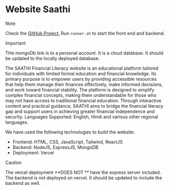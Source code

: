 # Website Saathi

> [!NOTE]
> Check the [GitHub Project.](https://github.com/users/aneela1516/projects/1)
> Run `runner.sh` to start the front end and backend.

> [!IMPORTANT]
> THe mongoDb link is to a personal account. It is a cloud database. It should be updated to the locally deployed database.

The SAATHI Financial Literacy website is an educational platform tailored for individuals with limited formal education and financial knowledge. Its primary purpose is to empower users by providing accessible resources that help them manage their finances effectively, make informed decisions, and work toward financial stability. The platform is designed to simplify complex financial concepts, making them understandable for those who may not have access to traditional financial education. Through interactive content and practical guidance, SAATHI aims to bridge the financial literacy gap and support users in achieving greater financial independence and security.
Languages Supported: English, Hindi and various other regional languages.

We have used the following technologies to build the website:

- Frontend: HTML, CSS, JavaScript, Tailwind, ReactJS
- Backend: NodeJS, ExpressJS, MongoDB
- Deployment: Vercel

> [!CAUTION]
> The vercel deployment **DOES NOT
** have the express server included. The backend is not deployed on vercel. It should be updated to include the backend as well.

